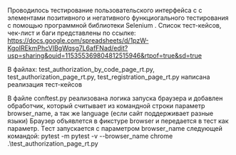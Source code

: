 Проводилось тестирование пользовательского интерфейса c с элементами позитивного и негативного функциогального тестирования c помощью программной библиотеки Selenium . Список тест-кейсов, чек-лист и баги представлены по ссылке: https://docs.google.com/spreadsheets/d/1pzW-KgoIREkmPhcVIBgWqsg7L6afFNad/edit?usp=sharing&ouid=115355369804812515946&rtpof=true&sd=true

В файлах: test_authorization_by_code_page_rt.py, test_authorization_page_rt.py, test_registration_page_rt.py написана реализация тест-кейсов

В файле conftest.py реализована логика запуска браузера и добавлен обработчик, который считывает из командной строки параметр browser_name, а так же language (если сайт поддерживает разные языки) Браузер объявлется в фикстуре browser и передается в тест как параметр. Tест запускается с параметром browser_name следующей командой: pytest -m pytest -v --browser_name chrome .\test_authorization_page_rt.py
